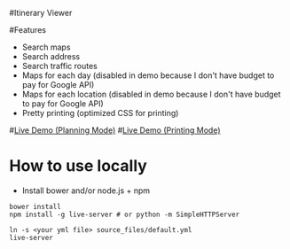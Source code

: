 #Itinerary Viewer

#Features
* Search maps
* Search address
* Search traffic routes
* Maps for each day (disabled in demo because I don't have budget to pay for Google API)
* Maps for each location (disabled in demo because I don't have budget to pay for Google API)
* Pretty printing (optimized CSS for printing)

#[Live Demo (Planning Mode)](https://shinglyu.github.io/itinerary-viewer/?planningMode=1)
#[Live Demo (Printing Mode)](https://shinglyu.github.io/itinerary-viewer/)

# How to use locally
* Install bower and/or node.js + npm 
```
bower install
npm install -g live-server # or python -m SimpleHTTPServer
```

```
ln -s <your yml file> source_files/default.yml
live-server 
```

